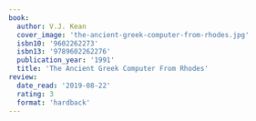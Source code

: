 ```yaml
---
book:
  author: V.J. Kean
  cover_image: 'the-ancient-greek-computer-from-rhodes.jpg'
  isbn10: '9602262273'
  isbn13: '9789602262276'
  publication_year: '1991'
  title: 'The Ancient Greek Computer From Rhodes'
review:
  date_read: '2019-08-22'
  rating: 3
  format: 'hardback'
---
```

